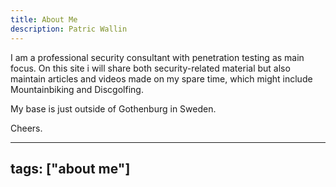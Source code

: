 ```yaml
---
title: About Me
description: Patric Wallin
---
```


I am a professional security consultant with penetration testing as main focus.
On this site i will share both security-related material but also maintain articles and videos made on my spare time, which might include Mountainbiking and Discgolfing.

My base is just outside of Gothenburg in Sweden.

Cheers.

---
tags: ["about me"]
---